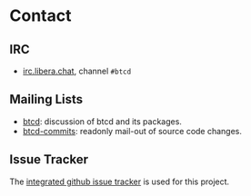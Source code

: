 # Contact

## IRC

* [irc.libera.chat](irc://irc.libera.chat), channel `#btcd`

## Mailing Lists

* [btcd](mailto:btcd+subscribe@opensource.conformal.com): discussion of btcd and its packages.
* [btcd-commits](mailto:btcd-commits+subscribe@opensource.conformal.com): readonly mail-out of source code changes.

## Issue Tracker

The [integrated github issue tracker](https://github.com/aravinddojima/btcd/issues)
is used for this project.
